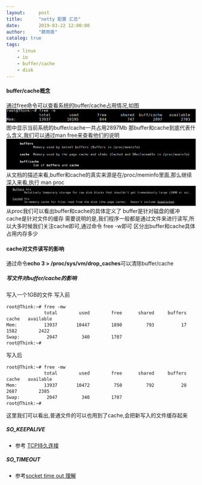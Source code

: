 ```yaml
---
layout:     post
title:      "netty 配置 汇总"
date:       2019-03-22 12:00:00
author:     "聼雨夜"
catalog: true
tags:
    - linux
    - io
    - buffer/cache
    - disk
---
```

#### buffer/cache概念
通过free命令可以查看系统的buffer/cache占用情况,如图
![Public License](/img/in-post/linux-command-freem.png)
图中显示当前系统的buffer/cache一共占用2897Mb
那buffer和cache到底代表什么含义,我们可以通过man free来查看他们的说明
![Public License](/img/in-post/man-free-desc.png)
从文档的描述来看,buffer和cache的真实来源是在/proc/meminfo里面,那么继续深入来看,执行 man proc
![Public License](/img/in-post/linux-man-proc.png)
从proc我们可以看出buffer和cache的具体定义了
buffer是针对磁盘的缓冲
cache是针对文件的缓存
需要说明的是,我们程序一般都是通过文件来进行读写,所以大多时候我们关注cache即可,通过命令 free -w即可
区分出buffer和cache具体占用内存多少

#### cache对文件读写的影响
通过命令**echo 3 > /proc/sys/vm/drop_caches**可以清除buffer/cache
##### 写文件对buffer/cache的影响
写入一个1GB的文件
写入前
```text
root@Think:~# free -mw
              total        used        free      shared     buffers       cache   available
Mem:          13937       10447        1890         793          17        1582        2422
Swap:          2047         340        1707
root@Think:~# 
```
写入后
```text
root@Think:~# free -mw
              total        used        free      shared     buffers       cache   available
Mem:          13937       10472         750         792          28        2687        2385
Swap:          2047         340        1707
root@Think:~# 
```
这里我们可以看出,普通文件的可以也用到了cache,会把新写入的文件缓存起来

##### SO_KEEPALIVE

- 参考 [TCP持久连接](https://en.wikipedia.org/wiki/Keepalive#TCP_keepalive "TCP持久连接")

##### SO_TIMEOUT

- 参考[socket time out 理解](https://cloud.tencent.com/developer/article/1039881 "socket time out 理解")
